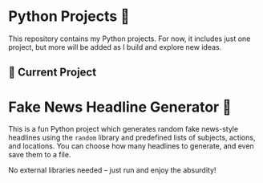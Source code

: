 # Python Projects 🐍

This repository contains my Python projects. For now, it includes just one project, but more will be added as I build and explore new ideas.

## 📌 Current Project

# Fake News Headline Generator 📰

This is a fun Python project which generates random fake news-style headlines using the `random` library and predefined lists of subjects, actions, and locations. You can choose how many headlines to generate, and even save them to a file.

No external libraries needed – just run and enjoy the absurdity!




